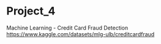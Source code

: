 # Project_4
Machine Learning - Credit Card Fraud Detection
https://www.kaggle.com/datasets/mlg-ulb/creditcardfraud 

